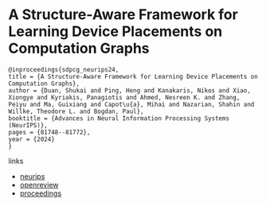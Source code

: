 # A Structure-Aware Framework for Learning Device Placements on Computation Graphs

```
@inproceedings{sdpcg_neurips24,
title = {A Structure-Aware Framework for Learning Device Placements on Computation Graphs},
author = {Duan, Shukai and Ping, Heng and Kanakaris, Nikos and Xiao, Xiongye and Kyriakis, Panagiotis and Ahmed, Nesreen K. and Zhang, Peiyu and Ma, Guixiang and Capot\u{a}, Mihai and Nazarian, Shahin and Willke, Theodore L. and Bogdan, Paul},
booktitle = {Advances in Neural Information Processing Systems (NeurIPS)},
pages = {81748--81772},
year = {2024}
}
```

links
- [neurips](https://nips.cc/Conferences/2024/Schedule?showEvent=95628)
- [openreview](https://openreview.net/forum?id=Kzno1r3Xef)
- [proceedings](https://papers.nips.cc//paper_files/paper/2024/hash/94bd1b8c906494bada774096bd0fdd73-Abstract-Conference.html)
